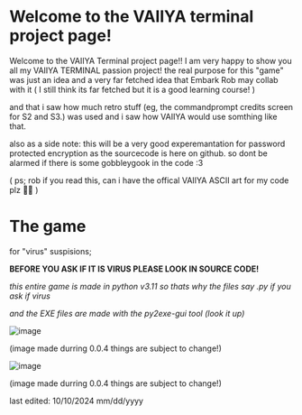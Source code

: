 # Welcome to the VAIIYA terminal project page!

Welcome to the VAIIYA Terminal project page!! 
I am very happy to show you all my VAIIYA TERMINAL passion project! 
the real purpose for this "game" was just an idea and a very far fetched idea that Embark Rob may collab with it ( I still think its far fetched but it is a good learning course! )

and that i saw how much retro stuff (eg, the commandprompt credits screen for S2 and S3.) was used and i saw how VAIIYA would use somthing like that. 

also as a side note: this will be a very good experemantation for password protected encryption as the sourcecode is here on github. so dont be alarmed if there is some gobbleygook in the code :3 


( ps; rob if you read this, can i have the offical VAIIYA ASCII art for my code plz 🙏🥹 ) 

# The game
 for "virus" suspisions;
 
**BEFORE YOU ASK IF IT IS VIRUS PLEASE LOOK IN SOURCE CODE!**

*this entire game is made in python v3.11 so thats why the files say .py if you ask if virus*

*and the EXE files are made with the py2exe-gui tool (look it up)*


![image](https://github.com/user-attachments/assets/af8ad769-c6f0-4ebb-8c6a-2a9871b3ed95)


(image made durring 0.0.4 things are subject to change!)


![image](https://github.com/user-attachments/assets/b5a2b82d-28c3-47fc-9267-80787657cd89)


(image made durring 0.0.4 things are subject to change!)

last edited: 10/10/2024 mm/dd/yyyy
